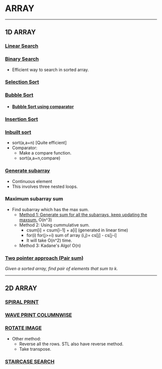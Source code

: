 # ARRAY

<hr/>

## 1D ARRAY

### <a href="https://github.com/sanya2508/Arrays/blob/master/linear%20search.cpp">Linear Search</a>

### <a href="https://github.com/sanya2508/Arrays/blob/master/binary%20search.cpp">Binary Search</a>
 * Efficient way to search in sorted array.
 
### <a href="https://github.com/sanya2508/Arrays/blob/master/Selection%20sort.cpp">Selection Sort</a>

### <a href="https://github.com/sanya2508/Arrays/blob/master/Bubble%20sort.cpp">Bubble Sort</a>
  * #### <a href="https://github.com/sanya2508/Arrays/blob/master/Bubble%20sort%20using%20comparator.cpp">Bubble Sort using comparator</a>

### <a href="https://github.com/sanya2508/Arrays/blob/master/insertion%20sort.cpp">Insertion Sort</a>

### <a href="https://github.com/sanya2508/Arrays/blob/master/inbuilt%20sort.cpp">Inbuilt sort</a>
 * sort(a,a+n) [Quite efficient]
 * Comparator:  
      * Make a compare function.
      * sort(a,a+n,compare)
      
      

### <a href="https://github.com/sanya2508/Arrays/blob/master/generate%20subarrays.cpp">Generate subarray</a>
  * Continuous element
  * This involves three nested loops.
    

### Maximum subarray sum
 * Find subarray which has the max sum.
    * <a href="https://github.com/sanya2508/Arrays/blob/master/max%20subarray%20sum1.cpp">Method 1: Generate sum for all the subarrays, keep updating the maxsum.</a> O(n^3)
    * Method 2: Using cummulative sum.
      * csum[i] = csum[i-1] + a[i] (generated in linear time)
      * for(i)
        for(j>=i)
        sum of array (i,j)= cs[j] - cs[j-i]
      * It will take O(n^2) time.
    * Method 3: Kadane's Algo! O(n)

### <a href="https://github.com/sanya2508/Arrays/blob/master/two%20pointer.cpp">Two pointer approach (Pair sum)</a>
*Given a sorted array, find pair of elements that sum to k.*


<hr/>



## 2D ARRAY

### <a href="https://github.com/sanya2508/Arrays/blob/master/spiral%20print.cpp">SPIRAL PRINT</a>

### <a href="https://github.com/sanya2508/Arrays/blob/master/waveprint_columnwise.cpp">WAVE PRINT COLUMNWISE</a>

### <a href="https://github.com/sanya2508/Arrays/blob/master/rotate%20image.cpp">ROTATE IMAGE</a>
 * Other method: 
    * Reverse all the rows. STL also have reverse method.
    * Take transpose.

### <a href="https://github.com/sanya2508/Arrays/blob/master/staircase.cpp">STAIRCASE SEARCH</a>
